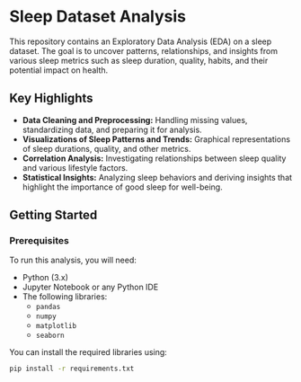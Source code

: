 # Sleep Dataset Analysis

This repository contains an Exploratory Data Analysis (EDA) on a sleep dataset. The goal is to uncover patterns, relationships, and insights from various sleep metrics such as sleep duration, quality, habits, and their potential impact on health.

## Key Highlights
- **Data Cleaning and Preprocessing:** Handling missing values, standardizing data, and preparing it for analysis.
- **Visualizations of Sleep Patterns and Trends:** Graphical representations of sleep durations, quality, and other metrics.
- **Correlation Analysis:** Investigating relationships between sleep quality and various lifestyle factors.
- **Statistical Insights:** Analyzing sleep behaviors and deriving insights that highlight the importance of good sleep for well-being.

## Getting Started

### Prerequisites
To run this analysis, you will need:
- Python (3.x)
- Jupyter Notebook or any Python IDE
- The following libraries:
  - `pandas`
  - `numpy`
  - `matplotlib`
  - `seaborn`

You can install the required libraries using:
```bash
pip install -r requirements.txt
